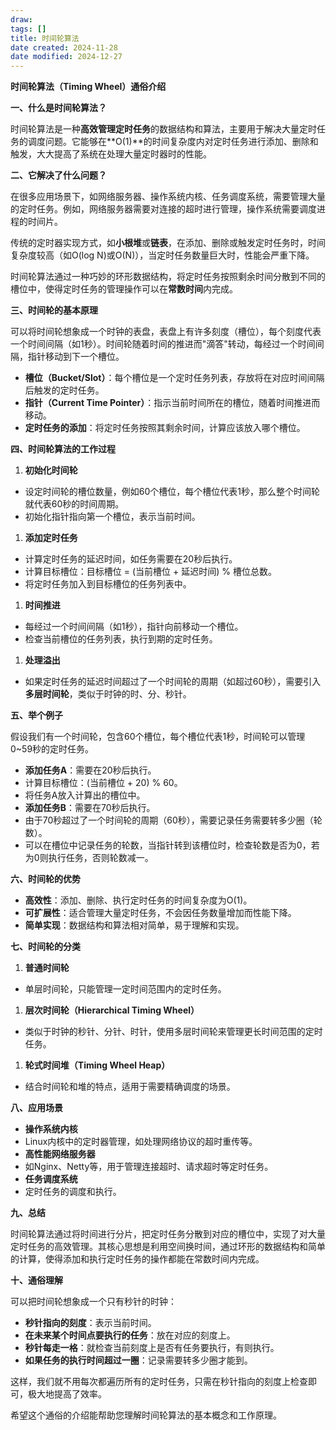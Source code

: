 ```yaml
---
draw:
tags: []
title: 时间轮算法
date created: 2024-11-28
date modified: 2024-12-27
---
```

**时间轮算法（Timing Wheel）通俗介绍**

  

**一、什么是时间轮算法？**

  

时间轮算法是一种**高效管理定时任务**的数据结构和算法，主要用于解决大量定时任务的调度问题。它能够在**O(1)**的时间复杂度内对定时任务进行添加、删除和触发，大大提高了系统在处理大量定时器时的性能。

  

**二、它解决了什么问题？**

  

在很多应用场景下，如网络服务器、操作系统内核、任务调度系统，需要管理大量的定时任务。例如，网络服务器需要对连接的超时进行管理，操作系统需要调度进程的时间片。

  

传统的定时器实现方式，如**小根堆**或**链表**，在添加、删除或触发定时任务时，时间复杂度较高（如O(log N)或O(N)），当定时任务数量巨大时，性能会严重下降。

  

时间轮算法通过一种巧妙的环形数据结构，将定时任务按照剩余时间分散到不同的槽位中，使得定时任务的管理操作可以在**常数时间**内完成。

  

**三、时间轮的基本原理**

  

可以将时间轮想象成一个时钟的表盘，表盘上有许多刻度（槽位），每个刻度代表一个时间间隔（如1秒）。时间轮随着时间的推进而"滴答"转动，每经过一个时间间隔，指针移动到下一个槽位。

- **槽位（Bucket/Slot）**：每个槽位是一个定时任务列表，存放将在对应时间间隔后触发的定时任务。
- **指针（Current Time Pointer）**：指示当前时间所在的槽位，随着时间推进而移动。
- **定时任务的添加**：将定时任务按照其剩余时间，计算应该放入哪个槽位。

  

**四、时间轮算法的工作过程**

1. **初始化时间轮**

- 设定时间轮的槽位数量，例如60个槽位，每个槽位代表1秒，那么整个时间轮就代表60秒的时间周期。
- 初始化指针指向第一个槽位，表示当前时间。

1. **添加定时任务**

- 计算定时任务的延迟时间，如任务需要在20秒后执行。
- 计算目标槽位：目标槽位 = (当前槽位 + 延迟时间) % 槽位总数。
- 将定时任务加入到目标槽位的任务列表中。

1. **时间推进**

- 每经过一个时间间隔（如1秒），指针向前移动一个槽位。
- 检查当前槽位的任务列表，执行到期的定时任务。

1. **处理溢出**

- 如果定时任务的延迟时间超过了一个时间轮的周期（如超过60秒），需要引入**多层时间轮**，类似于时钟的时、分、秒针。

  

**五、举个例子**

  

假设我们有一个时间轮，包含60个槽位，每个槽位代表1秒，时间轮可以管理0~59秒的定时任务。

- **添加任务A**：需要在20秒后执行。
- 计算目标槽位：(当前槽位 + 20) % 60。
- 将任务A放入计算出的槽位中。
- **添加任务B**：需要在70秒后执行。
- 由于70秒超过了一个时间轮的周期（60秒），需要记录任务需要转多少圈（轮数）。
- 可以在槽位中记录任务的轮数，当指针转到该槽位时，检查轮数是否为0，若为0则执行任务，否则轮数减一。

  

**六、时间轮的优势**

- **高效性**：添加、删除、执行定时任务的时间复杂度为O(1)。
- **可扩展性**：适合管理大量定时任务，不会因任务数量增加而性能下降。
- **简单实现**：数据结构和算法相对简单，易于理解和实现。

  

**七、时间轮的分类**

1. **普通时间轮**

- 单层时间轮，只能管理一定时间范围内的定时任务。

1. **层次时间轮（Hierarchical Timing Wheel）**

- 类似于时钟的秒针、分针、时针，使用多层时间轮来管理更长时间范围的定时任务。

1. **轮式时间堆（Timing Wheel Heap）**

- 结合时间轮和堆的特点，适用于需要精确调度的场景。

  

**八、应用场景**

- **操作系统内核**
- Linux内核中的定时器管理，如处理网络协议的超时重传等。
- **高性能网络服务器**
- 如Nginx、Netty等，用于管理连接超时、请求超时等定时任务。
- **任务调度系统**
- 定时任务的调度和执行。

  

**九、总结**

  

时间轮算法通过将时间进行分片，把定时任务分散到对应的槽位中，实现了对大量定时任务的高效管理。其核心思想是利用空间换时间，通过环形的数据结构和简单的计算，使得添加和执行定时任务的操作都能在常数时间内完成。

  

**十、通俗理解**

  

可以把时间轮想象成一个只有秒针的时钟：

- **秒针指向的刻度**：表示当前时间。
- **在未来某个时间点要执行的任务**：放在对应的刻度上。
- **秒针每走一格**：就检查当前刻度上是否有任务要执行，有则执行。
- **如果任务的执行时间超过一圈**：记录需要转多少圈才能到。

  

这样，我们就不用每次都遍历所有的定时任务，只需在秒针指向的刻度上检查即可，极大地提高了效率。

  

希望这个通俗的介绍能帮助您理解时间轮算法的基本概念和工作原理。
